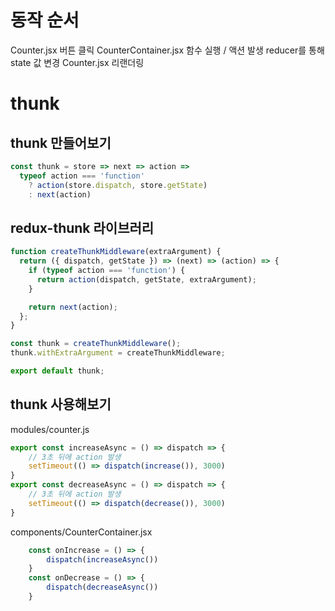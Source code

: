 # 동작 순서

Counter.jsx 버튼 클릭
CounterContainer.jsx 함수 실행 / 액션 발생
reducer를 통해 state 값 변경
Counter.jsx 리랜더링


# thunk

## thunk 만들어보기
```javascript
const thunk = store => next => action =>
  typeof action === 'function'
    ? action(store.dispatch, store.getState)
    : next(action)
```

## redux-thunk 라이브러리
```javascript
function createThunkMiddleware(extraArgument) {
  return ({ dispatch, getState }) => (next) => (action) => {
    if (typeof action === 'function') {
      return action(dispatch, getState, extraArgument);
    }

    return next(action);
  };
}

const thunk = createThunkMiddleware();
thunk.withExtraArgument = createThunkMiddleware;

export default thunk;
```

## thunk 사용해보기

modules/counter.js
```javascript
export const increaseAsync = () => dispatch => {
    // 3초 뒤에 action 발생
    setTimeout(() => dispatch(increase()), 3000)
}
export const decreaseAsync = () => dispatch => {
    // 3초 뒤에 action 발생
    setTimeout(() => dispatch(decrease()), 3000)
}
```

components/CounterContainer.jsx
```javascript
    const onIncrease = () => {
        dispatch(increaseAsync())
    }
    const onDecrease = () => {
        dispatch(decreaseAsync())
    }
```